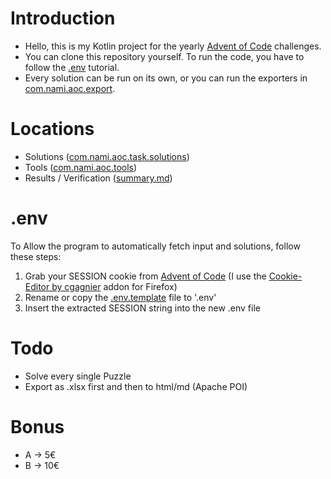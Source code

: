 # Introduction
- Hello, this is my Kotlin project for the yearly [Advent of Code](https://adventofcode.com/) challenges.<br>
- You can clone this repository yourself. To run the code, you have to follow the [.env](#env) tutorial.
- Every solution can be run on its own, or you can run the exporters in [com.nami.aoc.export](src/main/kotlin/com/nami/aoc/export).

# Locations
- Solutions ([com.nami.aoc.task.solutions](src/main/kotlin/com/nami/aoc/task/solution))
- Tools ([com.nami.aoc.tools](src/main/kotlin/com/nami/aoc/tools))
- Results / Verification ([summary.md](summary.md))

# .env
To Allow the program to automatically fetch input and solutions, follow these steps:
1. Grab your SESSION cookie from [Advent of Code](https://adventofcode.com/) (I use the [Cookie-Editor by cgagnier](https://addons.mozilla.org/en-US/firefox/addon/cookie-editor/) addon for Firefox)
2. Rename or copy the [.env.template](.env.template) file to '.env'
3. Insert the extracted SESSION string into the new .env file

# Todo
- Solve every single Puzzle
- Export as .xlsx first and then to html/md (Apache POI)

# Bonus
- A -> 5€
- B -> 10€